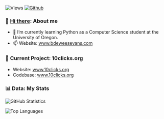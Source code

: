 ![Views](https://komarev.com/ghpvc/?username=bdeweesevans&theme=vue)
[![Github](https://img.shields.io/github/followers/bdeweesevans?label=Follow&style=social&theme=vue)](https://github.com/bdeweesevans)

### 👋 <u>Hi there</u>: About me
- 🌱 I’m currently learning Python as a Computer Science student at the University of Oregon.
- 📫 Website: <a href="https://www.bdeweesevans.com" target="_blank" rel="noopener noreferrer">www.bdeweesevans.com</a>

### 🧰 __Current Project__: 10clicks.org
- Website: <a href="https://www.10clciks.org" target="_blank" rel="noopener noreferrer">www.10clicks.org</a>
- Codebase: <a href="https://www.github.com/bdeweesevans/10clicks.org" target="_blank" rel="noopener noreferrer">www.10clicks.org</a>

### 📊 __Data__: My Stats
![GitHub Statistics](https://github-readme-stats.vercel.app/api?username=bdeweesevans&count_private=true&show_icons=true&theme=vue)

![Top Languages](https://github-readme-stats.vercel.app/api/top-langs/?username=bdeweesevans&hide=Batchfile&theme=vue&layout=compact&langs_count=10)
